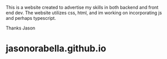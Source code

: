 This is a website created to advertise my skills in both backend and front end dev. The website utilizes css, html, and im working on incorporating js and perhaps typescript. 

Thanks
Jason

# jasonorabella.github.io
